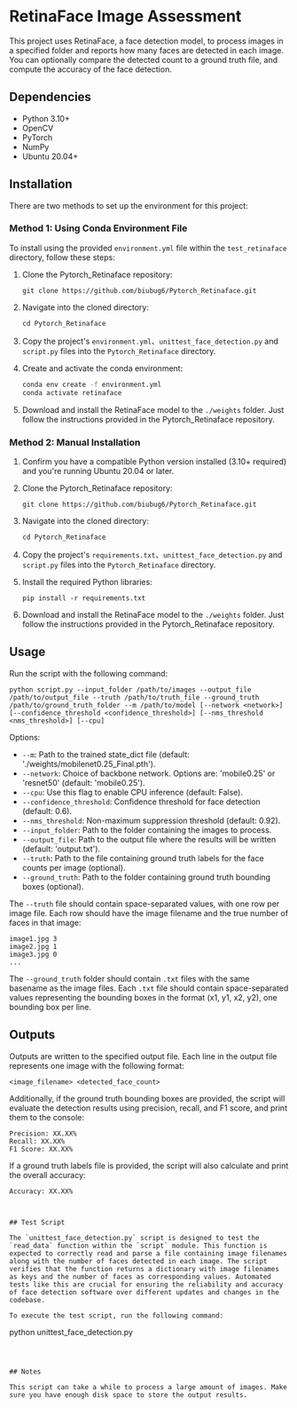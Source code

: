 # RetinaFace Image Assessment

This project uses RetinaFace, a face detection model, to process images in a specified folder and reports how many faces are detected in each image. You can optionally compare the detected count to a ground truth file, and compute the accuracy of the face detection.

## Dependencies

- Python 3.10+
- OpenCV
- PyTorch
- NumPy
- Ubuntu 20.04+

## Installation

There are two methods to set up the environment for this project:

### Method 1: Using Conda Environment File

To install using the provided `environment.yml` file within the `test_retinaface` directory, follow these steps:

1. Clone the Pytorch_Retinaface repository: 
   ```
   git clone https://github.com/biubug6/Pytorch_Retinaface.git
   ```
2. Navigate into the cloned directory:
   ```
   cd Pytorch_Retinaface
   ```
3. Copy the project's `environment.yml`、`unittest_face_detection.py` and `script.py` files into the `Pytorch_Retinaface` directory.
   
4. Create and activate the conda environment:
   ```bash
   conda env create -f environment.yml
   conda activate retinaface
   ```
5. Download and install the RetinaFace model to the `./weights` folder. Just follow the instructions provided in the Pytorch_Retinaface repository.

### Method 2: Manual Installation

1. Confirm you have a compatible Python version installed (3.10+ required) and you're running Ubuntu 20.04 or later.
2. Clone the Pytorch_Retinaface repository: 
   ```
   git clone https://github.com/biubug6/Pytorch_Retinaface.git
   ```
3. Navigate into the cloned directory: 
   ```
   cd Pytorch_Retinaface
   ```
4. Copy the project's `requirements.txt`、`unittest_face_detection.py` and `script.py` files into the `Pytorch_Retinaface` directory.

5. Install the required Python libraries: 
   ```
   pip install -r requirements.txt
   ```
6. Download and install the RetinaFace model to the `./weights` folder. Just follow the instructions provided in the Pytorch_Retinaface repository.


## Usage

Run the script with the following command:

```
python script.py --input_folder /path/to/images --output_file /path/to/output_file --truth /path/to/truth_file --ground_truth /path/to/ground_truth_folder --m /path/to/model [--network <network>] [--confidence_threshold <confidence_threshold>] [--nms_threshold <nms_threshold>] [--cpu]
```

Options:

- `--m`: Path to the trained state_dict file (default: './weights/mobilenet0.25_Final.pth').
- `--network`: Choice of backbone network. Options are: 'mobile0.25' or 'resnet50' (default: 'mobile0.25').
- `--cpu`: Use this flag to enable CPU inference (default: False).
- `--confidence_threshold`: Confidence threshold for face detection (default: 0.6).
- `--nms_threshold`: Non-maximum suppression threshold (default: 0.92).
- `--input_folder`: Path to the folder containing the images to process.
- `--output_file`: Path to the output file where the results will be written (default: 'output.txt').
- `--truth`: Path to the file containing ground truth labels for the face counts per image (optional).
- `--ground_truth`: Path to the folder containing ground truth bounding boxes (optional).

The `--truth` file should contain space-separated values, with one row per image file. Each row should have the image filename and the true number of faces in that image:

```
image1.jpg 3
image2.jpg 1
image3.jpg 0
...
```

The `--ground_truth` folder should contain `.txt` files with the same basename as the image files. Each `.txt` file should contain space-separated values representing the bounding boxes in the format (x1, y1, x2, y2), one bounding box per line.

## Outputs

Outputs are written to the specified output file. Each line in the output file represents one image with the following format:

```
<image_filename> <detected_face_count>
```

Additionally, if the ground truth bounding boxes are provided, the script will evaluate the detection results using precision, recall, and F1 score, and print them to the console:

```
Precision: XX.XX%
Recall: XX.XX%
F1 Score: XX.XX%
```

If a ground truth labels file is provided, the script will also calculate and print the overall accuracy:

```
Accuracy: XX.XX%
```
```


## Test Script

The `unittest_face_detection.py` script is designed to test the `read_data` function within the `script` module. This function is expected to correctly read and parse a file containing image filenames along with the number of faces detected in each image. The script verifies that the function returns a dictionary with image filenames as keys and the number of faces as corresponding values. Automated tests like this are crucial for ensuring the reliability and accuracy of face detection software over different updates and changes in the codebase.

To execute the test script, run the following command:

```
python unittest_face_detection.py
```



## Notes

This script can take a while to process a large amount of images. Make sure you have enough disk space to store the output results.

